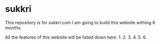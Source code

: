 # sukkri
This repository is for sukkri.com
I am going to build this website withing 6 months.

All the features of this website will be listed down here.
1.
2.
3.
4.
5.
6.

